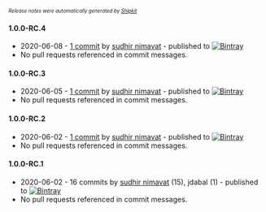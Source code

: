 <sup><sup>*Release notes were automatically generated by [Shipkit](http://shipkit.org/)*</sup></sup>

#### 1.0.0-RC.4
 - 2020-06-08 - [1 commit](https://github.com/yakworks/rally-security/compare/v1.0.0-RC.3...v1.0.0-RC.4) by [sudhir nimavat](https://github.com/snimavat) - published to [![Bintray](https://img.shields.io/badge/Bintray-1.0.0-RC.4-green.svg)](https://bintray.com/null/null/org.grails.plugins/1.0.0-RC.4)
 - No pull requests referenced in commit messages.

#### 1.0.0-RC.3
 - 2020-06-05 - [1 commit](https://github.com/yakworks/rally-security/compare/v1.0.0-RC.2...v1.0.0-RC.3) by [sudhir nimavat](https://github.com/snimavat) - published to [![Bintray](https://img.shields.io/badge/Bintray-1.0.0-RC.3-green.svg)](https://bintray.com/null/null/org.grails.plugins/1.0.0-RC.3)
 - No pull requests referenced in commit messages.

#### 1.0.0-RC.2
 - 2020-06-02 - [1 commit](https://github.com/yakworks/rally-security/compare/v1.0.0-RC.1...v1.0.0-RC.2) by [sudhir nimavat](https://github.com/snimavat) - published to [![Bintray](https://img.shields.io/badge/Bintray-1.0.0-RC.2-green.svg)](https://bintray.com/null/null/org.grails.plugins/1.0.0-RC.2)
 - No pull requests referenced in commit messages.

#### 1.0.0-RC.1
 - 2020-06-02 - 16 commits by [sudhir nimavat](https://github.com/snimavat) (15), jdabal (1) - published to [![Bintray](https://img.shields.io/badge/Bintray-1.0.0-RC.1-green.svg)](https://bintray.com/null/null/org.grails.plugins/1.0.0-RC.1)
 - No pull requests referenced in commit messages.

